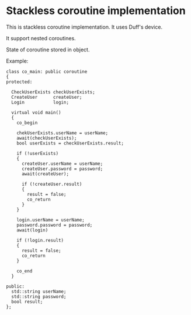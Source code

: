 # Stackless coroutine implementation

This is stackless coroutine implementation. It uses Duff's device.

It support nested coroutines.

State of coroutine stored in object.

Example:

```
class co_main: public coroutine
{
protected:
    
  CheckUserExists checkUserExists;
  CreateUser      createUser;
  Login           login;
    
  virtual void main()
  {
    co_begin
    
    chekUserExists.userName = userName;
    await(checkUserExists);
    bool userExists = checkUserExists.result;
    
    if (!userExists)
    {
      createUser.userName = userName;
      createUser.password = password;
      await(createUser);

      if (!createUser.result)
      {
        result = false;
        co_return
      }
    }

    login.userName = userName;
    password.password = password;
    await(login)

    if (!login.result)
    {
      result = false;
      co_return   	
    }
    
    co_end
  }
  
public:
  std::string userName;
  std::string password;
  bool result;
};
```
